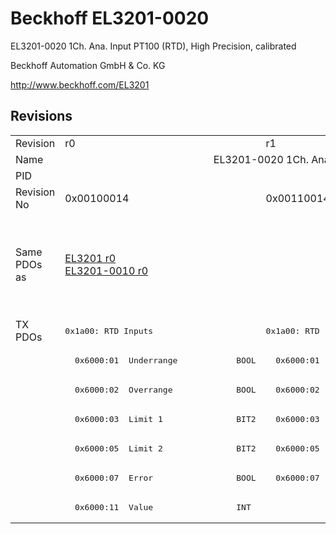 # Beckhoff EL3201-0020

EL3201-0020 1Ch. Ana. Input PT100 (RTD), High Precision, calibrated

Beckhoff Automation GmbH & Co. KG

http://www.beckhoff.com/EL3201

## Revisions
<table>
<tr >
<td>Revision</td>
<td><div class="foo">r0</div></td>
<td><div class="foo">r1</div></td>
<td><div class="foo">r2</div></td>
<td><div class="foo">r3</div></td>
<td><div class="foo">r4</div></td>
<td><div class="foo">r5</div></td>
<td><div class="foo">r6</div></td>
</tr>
<tr >
<td>Name</td>
<td colspan=7 align="center"><div class="foo">EL3201-0020 1Ch. Ana. Input PT100 (RTD), High Precision, calibrated</div></td>
</tr>
<tr >
<td>PID</td>
<td colspan=7 align="center"><div class="foo">0x0c813052</div></td>
</tr>
<tr >
<td>Revision No</td>
<td><div class="foo">0x00100014</div></td>
<td><div class="foo">0x00110014</div></td>
<td><div class="foo">0x00120014</div></td>
<td><div class="foo">0x00130014</div></td>
<td><div class="foo">0x00140014</div></td>
<td><div class="foo">0x00150014</div></td>
<td><div class="foo">0x00160014</div></td>
</tr>
<tr >
<td>Same PDOs as</td>
<td><div class="foo"><a href="EL3201">EL3201 r0</a><br/><a href="EL3201-0010">EL3201-0010 r0</a></div></td>
<td colspan=4 align="center"><div class="foo"><a href="EL3201">EL3201 r1</a><br/><a href="EL3201">EL3201 r2</a><br/><a href="EL3201">EL3201 r3</a><br/><a href="EL3201">EL3201 r4</a><br/><a href="EL3201-0010">EL3201-0010 r1</a><br/><a href="EL3201-0010">EL3201-0010 r2</a><br/><a href="EL3201-0010">EL3201-0010 r3</a><br/><a href="EL3201-0010">EL3201-0010 r4</a></div></td>
<td colspan=2 align="center"><div class="foo"><a href="EL3201">EL3201 r5</a><br/><a href="EL3201">EL3201 r6</a><br/><a href="EL3201-0010">EL3201-0010 r5</a><br/><a href="EL3201-0010">EL3201-0010 r6</a><br/><a href="EL3201-0030">EL3201-0030 r6</a></div></td>
</tr>
<tr class="txpdo pdosection">
<td rowspan=7 valign=top>TX PDOs</td>
<td><pre>0x1a00: RTD Inputs</pre></td>
<td colspan=4 align="left"><pre>0x1a00: RTD </pre></td>
<td colspan=2 align="left"><pre>0x1a00: RTD</pre></td>
<td></td>
</tr>
<tr class="txpdo">
<td><pre>  0x6000:01  Underrange            BOOL</pre></td>
<td colspan=6 align="left"><pre>  0x6000:01  Status__Underrange    BOOL</pre></td>
</tr>
<tr class="txpdo">
<td><pre>  0x6000:02  Overrange             BOOL</pre></td>
<td colspan=6 align="left"><pre>  0x6000:02  Status__Overrange     BOOL</pre></td>
</tr>
<tr class="txpdo">
<td><pre>  0x6000:03  Limit 1               BIT2</pre></td>
<td colspan=6 align="left"><pre>  0x6000:03  Status__Limit 1       BIT2</pre></td>
</tr>
<tr class="txpdo">
<td><pre>  0x6000:05  Limit 2               BIT2</pre></td>
<td colspan=6 align="left"><pre>  0x6000:05  Status__Limit 2       BIT2</pre></td>
</tr>
<tr class="txpdo">
<td><pre>  0x6000:07  Error                 BOOL</pre></td>
<td colspan=6 align="left"><pre>  0x6000:07  Status__Error         BOOL</pre></td>
</tr>
<tr class="txpdo">
<td colspan=7 align="left"><pre>  0x6000:11  Value                 INT</pre></td>
</tr>
</table>
